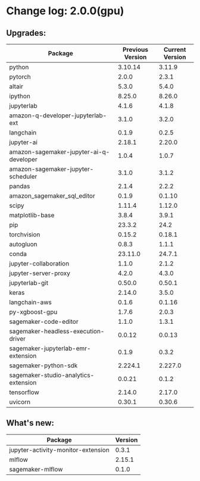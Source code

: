 # Change log: 2.0.0(gpu)

## Upgrades: 

Package | Previous Version | Current Version
---|---|---
python|3.10.14|3.11.9
pytorch|2.0.0|2.3.1
altair|5.3.0|5.4.0
ipython|8.25.0|8.26.0
jupyterlab|4.1.6|4.1.8
amazon-q-developer-jupyterlab-ext|3.1.0|3.2.0
langchain|0.1.9|0.2.5
jupyter-ai|2.18.1|2.20.0
amazon-sagemaker-jupyter-ai-q-developer|1.0.4|1.0.7
amazon-sagemaker-jupyter-scheduler|3.1.0|3.1.2
pandas|2.1.4|2.2.2
amazon_sagemaker_sql_editor|0.1.9|0.1.10
scipy|1.11.4|1.12.0
matplotlib-base|3.8.4|3.9.1
pip|23.3.2|24.2
torchvision|0.15.2|0.18.1
autogluon|0.8.3|1.1.1
conda|23.11.0|24.7.1
jupyter-collaboration|1.1.0|2.1.2
jupyter-server-proxy|4.2.0|4.3.0
jupyterlab-git|0.50.0|0.50.1
keras|2.14.0|3.5.0
langchain-aws|0.1.6|0.1.16
py-xgboost-gpu|1.7.6|2.0.3
sagemaker-code-editor|1.1.0|1.3.1
sagemaker-headless-execution-driver|0.0.12|0.0.13
sagemaker-jupyterlab-emr-extension|0.1.9|0.3.2
sagemaker-python-sdk|2.224.1|2.227.0
sagemaker-studio-analytics-extension|0.0.21|0.1.2
tensorflow|2.14.0|2.17.0
uvicorn|0.30.1|0.30.6

## What's new: 

Package | Version 
---|---
jupyter-activity-monitor-extension|0.3.1
mlflow|2.15.1
sagemaker-mlflow|0.1.0
